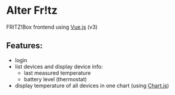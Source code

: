 # Alter Fr!tz

FRITZ!Box frontend using [Vue.js](https://v3.vuejs.org) (v3)

## Features:

- login
- list devices and display device info:
  - last measured temperature
  - battery level (thermostat)
- display temperature of all devices in one chart (using [Chart.js](https://www.chartjs.org))
